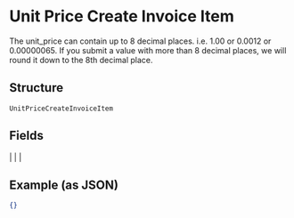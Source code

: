 
# Unit Price Create Invoice Item

The unit_price can contain up to 8 decimal places. i.e. 1.00 or 0.0012 or 0.00000065. If you submit a value with more than 8 decimal places, we will round it down to the 8th decimal place.

## Structure

`UnitPriceCreateInvoiceItem`

## Fields

|  |
| 

## Example (as JSON)

```json
{}
```

